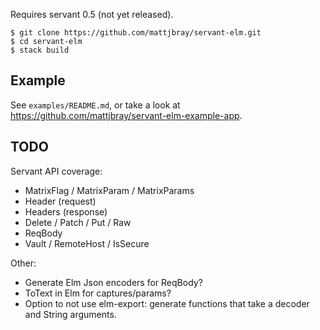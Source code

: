 Requires servant 0.5 (not yet released).

```
$ git clone https://github.com/mattjbray/servant-elm.git
$ cd servant-elm
$ stack build
```

## Example

See `examples/README.md`, or take a look at https://github.com/mattjbray/servant-elm-example-app.

## TODO

Servant API coverage:

* MatrixFlag / MatrixParam / MatrixParams
* Header (request)
* Headers (response)
* Delete / Patch / Put / Raw
* ReqBody
* Vault / RemoteHost / IsSecure

Other:

* Generate Elm Json encoders for ReqBody?
* ToText in Elm for captures/params?
* Option to not use elm-export: generate functions that take a decoder and
  String arguments.
